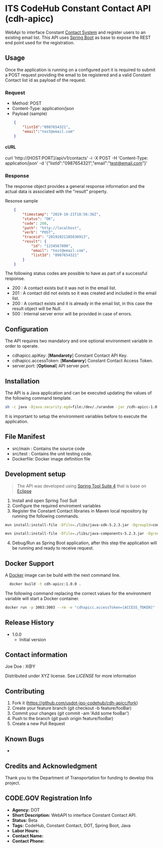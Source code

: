 # ITS CodeHub Constant Contact API (cdh-apicc)

WebApi to interface Constant [Contact System](https://www.constantcontact.com/index.jsp) and register users to an existing email list.
This API uses [Spring Boot](https://spring.io/projects/spring-boot) as base to expose the REST end point used for the registration.

## Usage
Once the application is running on a configured port it is required to submit a POST request providing the email to be registered and a valid Constant Contact list id as payload of the request. 

### Request

 - Method: POST
 - Content-Type: application/json
 - Payload (sample)
```json
	{
		"listId":"0987654321",
		"email":"test@email.com"
	}
```

#### cURL
curl 'http://[HOST:PORT]/api/v1/contacts' -i -X POST -H 'Content-Type: application/json' -d '{"listId":"0987654321","email":"test@email.com"}'

### Response
The response object provides a general response information and the actual data is associated with the "result" property.

Resonse sample
```json
	{
		"timestamp": "2019-10-21T18:56:36Z",
		"status": "OK",
		"code": 200,
		"path": "http://localhost",
		"verb": "POST",
		"traceid": "20191021185636913",
		"result": {
			"id": "1234567890",
			"email": "test@email.com",
			"listId": "0987654321"
		}
	}
```

The following status codes are possible to have as part of a successful response.

- 200 : A contact exists but it was not in the email list.
- 201 : A contact did not exists so it was created and included in the email list.
- 200 : A contact exists and it is already in the email list, in this case the result object will be Null.
- 500 : Internal server error will be provided in case of errors.


## Configuration
The API requires two mandatory and one optional environment variable in order to operate.

 - cdhapicc.apiKey: [**Mandaroty**] Constant Contact API Key.
 - cdhapicc.accessToken: [**Mandarory**] Constant Contact Access Token.
 - server.port: [**Optional**] API server port.

## Installation
The API is a Java application and can be executed updating the values of the following command template.

```bash
sh -c java -Djava.security.egd=file:/dev/./urandom -jar /cdh-apicc-1.0.0.jar"
```
It is important to setup the environment variables before to execute the application.

## File Manifest
* src/main : Contains the source code
* src/test : Contains the unit testing code.
* Dockerfile: Docker image definition file


## Development setup
> The API was developed using [Spring Tool Suite 4](https://spring.io/tools/) that is base on [Eclipse](https://www.eclipse.org/ide/)

1. Install and open Spring Tool Suit
2. Configure the required enviroment variables
3. Register the Constant Contact libraries in Maven local repository by running the following commands.
```bash
mvn install:install-file -Dfile=./libs/java-sdk-5.2.3.jar -DgroupId=com.constantcontact -DartifactId=java-sdk -Dversion=5.2.3 -Dpackaging=jar
```
```bash
mvn install:install-file -Dfile=./libs/java-components-5.2.3.jar -DgroupId=com.constantcontact -DartifactId=java-components -Dversion=5.2.3 -Dpackaging=jar
```

4. Debug/Run as Spring Boot application, after this step the application will be running and ready to receive request.

## Docker Support
A [Docker](https://www.docker.com/) image can be build with the next command line.
```bash
  docker build -t cdh-apicc:1.0.0 .
```

The following command replacing the correct values for the environment variable will start a Docker container.
```bash
docker run -p 3003:3003 --rm -e "cdhapicc.accessToken=[ACCESS_TOKEN]" -e "cdhapicc.apiKey=[API_KEY]" -e "server.port=3003" -t -i cdh-apicc:1.0.0
```


## Release History
* 1.0.0
  * Initial version


## Contact information
Joe Doe : X@Y

Distributed under XYZ license. See *LICENSE* for more information

## Contributing
1. Fork it (https://github.com/usdot-jpo-codehub/cdh-apicc/fork)
2. Create your feature branch (git checkout -b feature/fooBar)
3. Commit your changes (git commit -am 'Add some fooBar')
4. Push to the branch (git push origin feature/fooBar)
5. Create a new Pull Request

## Known Bugs
*

## Credits and Acknowledgment
Thank you to the Department of Transportation for funding to develop this project.

## CODE.GOV Registration Info
* __Agency:__ DOT
* __Short Description:__ WebAPI to interface Constant Contact API.
* __Status:__ Beta
* __Tags:__ CodeHub, Constant Contact, DOT, Spring Boot, Java
* __Labor Hours:__
* __Contact Name:__
* __Contact Phone:__
